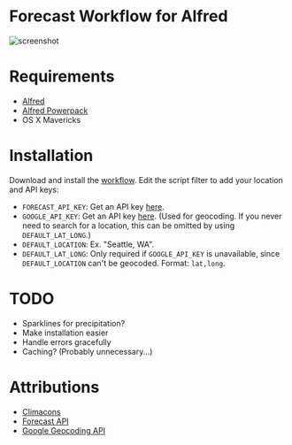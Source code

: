 # Forecast Workflow for Alfred

![screenshot][screenshot]

[screenshot]: http://i.imgur.com/enspDWu.png

# Requirements

- [Alfred](http://www.alfredapp.com/)
- [Alfred Powerpack](http://www.alfredapp.com/powerpack/)
- OS X Mavericks

# Installation

Download and install the [workflow][download]. Edit the script filter to add your location and API keys:

[download]: https://github.com/kejadlen/forecast.alfredworkflow/releases/download/0.0.1/Forecast.alfredworkflow

- `FORECAST_API_KEY`: Get an API key [here][forecast-api-key].
- `GOOGLE_API_KEY`: Get an API key [here][google-api-key]. (Used for geocoding.
  If you never need to search for a location, this can be omitted by using
  `DEFAULT_LAT_LONG`.)
- `DEFAULT_LOCATION`: Ex. "Seattle, WA".
- `DEFAULT_LAT_LONG`: Only required if `GOOGLE_API_KEY` is unavailable, since
  `DEFAULT_LOCATION` can't be geocoded. Format: `lat,long`.

[forecast-api-key]: https://developer.forecast.io/register
[google-api-key]: https://developers.google.com/maps/documentation/geocoding/#api_key

# TODO

- Sparklines for precipitation?
- Make installation easier
- Handle errors gracefully
- Caching? (Probably unnecessary...)

# Attributions

- [Climacons](http://adamwhitcroft.com/climacons/)
- [Forecast API](https://developer.forecast.io/docs/v2)
- [Google Geocoding API](https://developers.google.com/maps/documentation/geocoding/)
